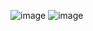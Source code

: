 ![image](https://github.com/KunjMaheshwari/Permalist/assets/93459418/6c9a7b20-cfce-46d9-88c0-f9fcbe90b5e4)
![image](https://github.com/KunjMaheshwari/Permalist/assets/93459418/4bcbb73f-db6b-4422-a696-b321bf741d1e)
